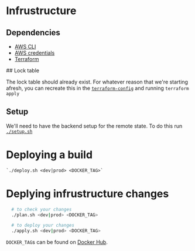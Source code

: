# Infrustructure

## Dependencies

- [AWS CLI](http://docs.aws.amazon.com/cli/latest/userguide/installing.html#install-with-pip)
- [AWS credentials](http://docs.aws.amazon.com/cli/latest/userguide/cli-chap-getting-started.html)
- [Terraform](https://www.terraform.io/intro/getting-started/install.html)

## Lock table

The lock table should already exist. For whatever reason that we're starting afresh, you can recreate this in the [`terraform-config`](terraform-config) and running `terraform apply`

## Setup

We'll need to have the backend setup for the remote state.
To do this run [`./setup.sh`](setup.sh)

# Deploying a build

    `./deploy.sh <dev|prod> <DOCKER_TAG>`

# Deplying infrustructure changes
```bash
  # to check your changes
  ./plan.sh <dev|prod> <DOCKER_TAG>

  # to deploy your changes
  ./apply.sh <dev|prod> <DOCKER_TAG>
```

`DOCKER_TAG`s can be found on [Docker Hub](https://hub.docker.com/r/wellcome/wellcomecollection/tags/).
